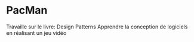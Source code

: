 # PacMan

Travaille sur le livre:
Design Patterns
Apprendre la conception de logiciels en réalisant un jeu vidéo
